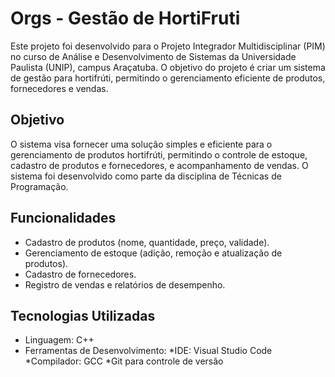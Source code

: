 # Orgs - Gestão de HortiFruti

Este projeto foi desenvolvido para o Projeto Integrador Multidisciplinar (PIM) no curso de Análise e Desenvolvimento de Sistemas da Universidade Paulista (UNIP), campus Araçatuba. O objetivo do projeto é criar um sistema de gestão para hortifrúti, permitindo o gerenciamento eficiente de produtos, fornecedores e vendas.

## Objetivo

O sistema visa fornecer uma solução simples e eficiente para o gerenciamento de produtos hortifrúti, permitindo o controle de estoque, cadastro de produtos e fornecedores, e acompanhamento de vendas. O sistema foi desenvolvido como parte da disciplina de Técnicas de Programação.

## Funcionalidades

* Cadastro de produtos (nome, quantidade, preço, validade).
* Gerenciamento de estoque (adição, remoção e atualização de produtos).
* Cadastro de fornecedores.
* Registro de vendas e relatórios de desempenho.

## Tecnologias Utilizadas

* Linguagem: C++
* Ferramentas de Desenvolvimento:
  *IDE: Visual Studio Code
  *Compilador: GCC
  *Git para controle de versão
